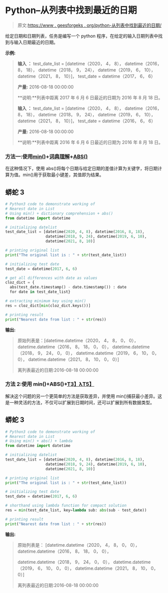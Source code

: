 # Python–从列表中找到最近的日期

> 原文:[https://www . geesforgeks . org/python-从列表中找到最近的日期/](https://www.geeksforgeeks.org/python-find-the-closest-date-from-a-list/)

给定日期和日期列表，任务是编写一个 python 程序，在给定的输入日期列表中找到与输入日期最近的日期。

**示例:**

> **输入 ：** test_date_list = [datetime（2020， 4， 8）， datetime（2016， 8， 18）， datetime（2018， 9， 24）， datetime（2019， 6， 10）， datetime（2021， 8， 10）]， test_date = datetime（2017， 6， 6）
> 
> **产量:** 2016-08-18 00:00:00
> 
> **说明:**列表中距离 2017 年 6 月 6 日最近的日期为 2016 年 8 月 18 日。
> 
> **输入 ：** test_date_list = [datetime（2020， 4， 8）， datetime（2016， 8， 18）， datetime（2018， 9， 24）， datetime（2019， 6， 10）， datetime（2021， 8， 10）]， test_date = datetime（2016， 6， 6）
> 
> **产量:** 2016-08-18 00:00:00
> 
> **说明:**列表中距离 2016 年 6 月 6 日最近的日期为 2016 年 8 月 18 日。

### **方法一:使用**[**min()**](https://www.geeksforgeeks.org/max-min-python/)**+**[**词典理解**](https://www.geeksforgeeks.org/python-dictionary-comprehension/)**+**[**ABS()**](https://www.geeksforgeeks.org/abs-in-python/)

在这种情况下，使用 abs()将每个日期与给定日期的差值计算为关键字，将日期计算为值。min()用于获取最小键差，其值即为结果。

## 蟒蛇 3

```py
# Python3 code to demonstrate working of
# Nearest date in List
# Using min() + dictionary comprehension + abs()
from datetime import datetime

# initializing datelist
test_date_list = [datetime(2020, 4, 8), datetime(2016, 8, 18), 
                  datetime(2018, 9, 24), datetime(2019, 6, 10),
                  datetime(2021, 8, 10)]

# printing original list
print("The original list is : " + str(test_date_list))

# initializing test date 
test_date = datetime(2017, 6, 6)

# get all differences with date as values 
cloz_dict = { 
  abs(test_date.timestamp() - date.timestamp()) : date 
  for date in test_date_list}

# extracting minimum key using min()
res = cloz_dict[min(cloz_dict.keys())]

# printing result
print("Nearest date from list : " + str(res))
```

**输出:**

> 原始列表是：[datetime.datetime（2020， 4， 8， 0， 0）， datetime.datetime（2016， 8， 18， 0， 0）， datetime.datetime（2018， 9， 24， 0， 0）， datetime.datetime（2019， 6， 10， 0， 0）， datetime.datetime（2021， 8， 10， 0， 0）]
> 
> 离列表最近的日期:2016-08-18 00:00:00

### **方法 2:使用 min()+ABS()+**[T3】λT5】](https://www.geeksforgeeks.org/python-lambda-anonymous-functions-filter-map-reduce/)

解决这个问题的另一个更简单的方法是获取差异，并使用 min()捕获最小差异。这是一种灵活的方法，不仅可以扩展到日期时间，还可以扩展到所有数据类型。

## 蟒蛇 3

```py
# Python3 code to demonstrate working of
# Nearest date in List
# Using min() + abs() + lambda
from datetime import datetime

# initializing datelist
test_date_list = [datetime(2020, 4, 8), datetime(2016, 8, 18), 
                  datetime(2018, 9, 24), datetime(2019, 6, 10),
                  datetime(2021, 8, 10)]

# printing original list
print("The original list is : " + str(test_date_list))

# initializing test date 
test_date = datetime(2017, 6, 6)

# shorthand using lambda function for compact solution
res = min(test_date_list, key=lambda sub: abs(sub - test_date))

# printing result
print("Nearest date from list : " + str(res))
```

**输出:**

> 原始列表是： [datetime.datetime（2020， 4， 8， 0， 0）， datetime.datetime（2016， 8， 18， 0， 0），
> 
> datetime.datetime（2018， 9， 24， 0， 0）， datetime.datetime（2019， 6， 10， 0， 0）， datetime.datetime（2021， 8， 10， 0， 0）]
> 
> 离列表最近的日期:2016-08-18 00:00:00